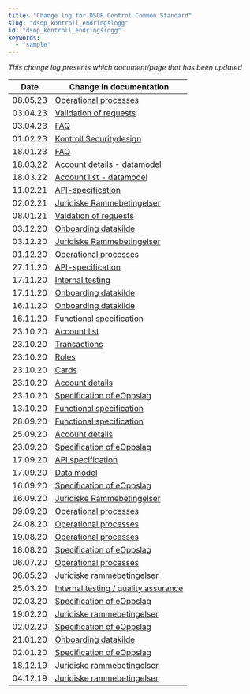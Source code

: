 ```yaml
---
title: "Change log for DSOP Control Common Standard"
slug: "dsop_kontroll_endringslogg"
id: "dsop_kontroll_endringslogg"
keywords:
  - "sample"
---
```


*This change log presents which document/page that has been updated*

| Date     | Change in documentation                                                                                                                |
|----------|----------------------------------------------------------------------------------------------------------------------------------------|
| 08.05.23 | [Operational processes](https://dokumentasjon.dsop.no/dsop_kontroll_operational_processes.html#change-log)            |
| 03.04.23 | [Validation of requests](https://dokumentasjon.dsop.no/dsop_kontroll_validation.html#change-log-pilot-project-period) |
| 03.04.23 | [FAQ](https://dokumentasjon.dsop.no/dsop_kontroll_faq.html#access-token-from-maskinporten)                            |
| 01.02.23 | [Kontroll Securitydesign](https://dokumentasjon.dsop.no/dsop_kontroll_sikkerhetslosning.html)                         |
| 18.01.23 | [FAQ](https://dokumentasjon.dsop.no/dsop_kontroll_faq.html#anonymisering-av-testdata)                                 |
| 18.03.22 | [Account details - datamodel](https://dokumentasjon.dsop.no/dsop_kontroll_apiaccountdetails.html#change-log)          |
| 18.03.22 | [Account list - datamodel](https://dokumentasjon.dsop.no/dsop_kontroll_apiaccountlist#change-log)                     |
| 11.02.21 | [API-specification](https://dokumentasjon.dsop.no/dsop_kontroll_api_specification.html#change-log)                    |
| 02.02.21 | [Juridiske Rammebetingelser](https://dokumentasjon.dsop.no/dsop_kontroll_juridisk.html#endringslogg)                  |
| 08.01.21 | [Valdation of requests](https://dokumentasjon.dsop.no/dsop_kontroll_validation.html)                                  |
| 03.12.20 | [Onboarding datakilde](https://dokumentasjon.dsop.no/dsop_kontroll_onboarding_datakilde.html#endringslogg)            |
| 03.12.20 | [Juridiske Rammebetingelser](https://dokumentasjon.dsop.no/dsop_kontroll_juridisk.html#endringslogg)                  |
| 01.12.20 | [Operational processes](https://dokumentasjon.dsop.no/dsop_kontroll_operational_processes.html#change-log)            |
| 27.11.20 | [API-specification](https://dokumentasjon.dsop.no/dsop_kontroll_api_specification.html#change-log)                    |
| 17.11.20 | [Internal testing](https://dokumentasjon.dsop.no/dsop_kontroll_test.html#change-log)                                  |
| 17.11.20 | [Onboarding datakilde](https://dokumentasjon.dsop.no/dsop_kontroll_onboarding_datakilde.html#endringslogg)            |
| 16.11.20 | [Onboarding datakilde](https://dokumentasjon.dsop.no/dsop_kontroll_onboarding_datakilde.html#endringslogg)            |
| 16.11.20 | [Functional specification](https://dokumentasjon.dsop.no/dsop_kontroll_functionalspecification.html#change-log)       |
| 23.10.20 | [Account list](https://dokumentasjon.dsop.no/dsop_kontroll_apiaccountlist.html)                                       |
| 23.10.20 | [Transactions](https://dokumentasjon.dsop.no/dsop_kontroll_apitransactions.html)                                      |
| 23.10.20 | [Roles](https://dokumentasjon.dsop.no/dsop_kontroll_apiroles.html)                                                    |
| 23.10.20 | [Cards](https://dokumentasjon.dsop.no/dsop_kontroll_apicards.html)                                                    |
| 23.10.20 | [Account details](https://dokumentasjon.dsop.no/dsop_kontroll_apiaccountdetails)                                      |
| 23.10.20 | [Specification of eOppslag](https://dokumentasjon.dsop.no/dsop_kontroll_specification_of_eoppslag.html#change-log)    |
| 13.10.20 | [Functional specification](https://dokumentasjon.dsop.no/dsop_kontroll_functionalspecification.html#change-log)       |
| 28.09.20 | [Functional specification](https://dokumentasjon.dsop.no/dsop_kontroll_functionalspecification.html#change-log)       |
| 25.09.20 | [Account details](https://dokumentasjon.dsop.no/dsop_kontroll_apiaccountdetails)                                      |
| 23.09.20 | [Specification of eOppslag](https://dokumentasjon.dsop.no/dsop_kontroll_specification_of_eoppslag.html#change-log)    |
| 17.09.20 | [API specification](https://dokumentasjon.dsop.no/dsop_kontroll_api_specification.html#change-log)                    |
| 17.09.20 | [Data model](https://dokumentasjon.dsop.no/dsop_kontroll_datamodel.html#change-log)                                   |
| 16.09.20 | [Specification of eOppslag](https://dokumentasjon.dsop.no/dsop_kontroll_specification_of_eoppslag.html#change-log)    |
| 16.09.20 | [Juridiske Rammebetingelser](https://dokumentasjon.dsop.no/dsop_kontroll_juridisk.html#endringslogg)                  |
| 09.09.20 | [Operational processes](https://dokumentasjon.dsop.no/dsop_kontroll_operational_processes.html#change-log)            |
| 24.08.20 | [Operational processes](https://dokumentasjon.dsop.no/dsop_kontroll_operational_processes.html#change-log)            |
| 19.08.20 | [Operational processes](https://dokumentasjon.dsop.no/dsop_kontroll_operational_processes.html#change-log)            |
| 18.08.20 | [Specification of eOppslag](https://dokumentasjon.dsop.no/dsop_kontroll_specification_of_eoppslag.html#change-log)    |
| 06.07.20 | [Operational processes](https://dokumentasjon.dsop.no/dsop_kontroll_operational_processes.html)                       |
| 06.05.20 | [Juridiske rammebetingelser](https://dokumentasjon.dsop.no/dsop_kontroll_juridisk.html#endringslogg)                  |
| 25.03.20 | [Internal testing / quality assurance](https://dokumentasjon.dsop.no/dsop_kontroll_test.html)                         |
| 02.03.20 | [Specification of eOppslag](https://dokumentasjon.dsop.no/dsop_kontroll_specification_of_eoppslag.html#change-log)    |
| 19.02.20 | [Juridiske rammebetingelser](https://dokumentasjon.dsop.no/dsop_kontroll_juridisk.html#endringslogg)                  |
| 02.02.20 | [Specification of eOppslag](https://dokumentasjon.dsop.no/dsop_kontroll_specification_of_eoppslag.html#change-log)    | 
| 21.01.20 | [Onboarding datakilde](https://dokumentasjon.dsop.no/dsop_kontroll_onboarding_datakilde.html#endringslogg)            |
| 02.01.20 | [Specification of eOppslag](https://dokumentasjon.dsop.no/dsop_kontroll_specification_of_eoppslag.html#change-log)    |
| 18.12.19 | [Juridiske rammebetingelser](https://dokumentasjon.dsop.no/dsop_kontroll_juridisk.html#endringslogg)                  |
| 04.12.19 | [Juridiske rammebetingelser](https://dokumentasjon.dsop.no/dsop_kontroll_juridisk.html#endringslogg)                  |





